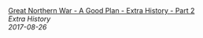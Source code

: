<!--2024-07-21 00:21:39-->
<div class="yb">
  <a class="nodecor" href="/index.html?istoriya/great_northern_war_-_a_good_plan_-_extra_history_-_part_2">
    <img class="preview" data-videoid="QCTohrWP-Lo" src="https://i.ytimg.com/vi/QCTohrWP-Lo/hqdefault.jpg" align="middle" alt="">
  </a>
  <div class="inlbl text">
    <a class="nodecor" href="/index.html?istoriya/great_northern_war_-_a_good_plan_-_extra_history_-_part_2">Great Northern War - A Good Plan - Extra History - Part 2</a><br>
    <i class="smaller2">Extra History</i><br>
    <i class="smaller3">2017-08-26</i>
  </div>
</div>
